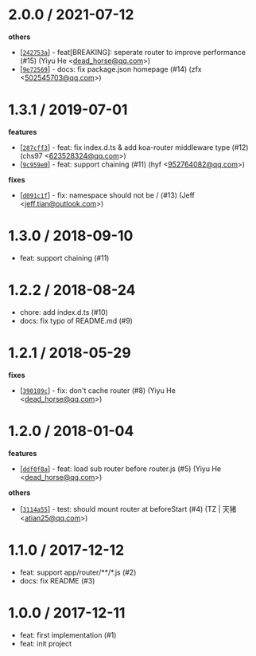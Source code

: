 
2.0.0 / 2021-07-12
==================

**others**
  * [[`242753a`](http://github.com/eggjs/egg-router-plus/commit/242753ae2812315b7a21610bfe73b155acc3c7b9)] - feat[BREAKING]: seperate router to improve performance (#15) (Yiyu He <<dead_horse@qq.com>>)
  * [[`9e72569`](http://github.com/eggjs/egg-router-plus/commit/9e7256936d82dd2b72b44d5987b0f08bcaa03a16)] - docs: fix package.json homepage (#14) (zfx <<502545703@qq.com>>)

1.3.1 / 2019-07-01
==================

**features**
  * [[`287cff3`](http://github.com/eggjs/egg-router-plus/commit/287cff31640f8843e3d558f2d716ac805d1c7ad4)] - feat: fix index.d.ts & add koa-router middleware type (#12) (chs97 <<623528324@qq.com>>)
  * [[`9c959e0`](http://github.com/eggjs/egg-router-plus/commit/9c959e086371d3ee40f35368241de6831ad5882a)] - feat: support chaining (#11) (hyf <<952764082@qq.com>>)

**fixes**
  * [[`d091c1f`](http://github.com/eggjs/egg-router-plus/commit/d091c1f1c716fcdc280bde560d52cf520fcb44b1)] - fix: namespace should not be / (#13) (Jeff <<jeff.tian@outlook.com>>)

1.3.0 / 2018-09-10
==================

  * feat: support chaining (#11)

1.2.2 / 2018-08-24
==================

  * chore: add index.d.ts (#10)
  * docs: fix typo of README.md (#9)

1.2.1 / 2018-05-29
==================

**fixes**
  * [[`390189c`](http://github.com/eggjs/egg-router-plus/commit/390189c7ede62571aa94b5e615bc5547c881a79d)] - fix: don't cache router (#8) (Yiyu He <<dead_horse@qq.com>>)

1.2.0 / 2018-01-04
==================

**features**
  * [[`ddf0f8a`](http://github.com/eggjs/egg-router-plus/commit/ddf0f8a41ce45155a7b2c6035221a5eac721d5fc)] - feat: load sub router before router.js (#5) (Yiyu He <<dead_horse@qq.com>>)

**others**
  * [[`3114a55`](http://github.com/eggjs/egg-router-plus/commit/3114a55dd9214357eb1b26a99579cee198a89b67)] - test: should mount router at beforeStart (#4) (TZ | 天猪 <<atian25@qq.com>>)

1.1.0 / 2017-12-12
==================

  * feat: support app/router/**/*.js (#2)
  * docs: fix README (#3)

1.0.0 / 2017-12-11
==================

  * feat: first implementation (#1)
  * feat: init project
